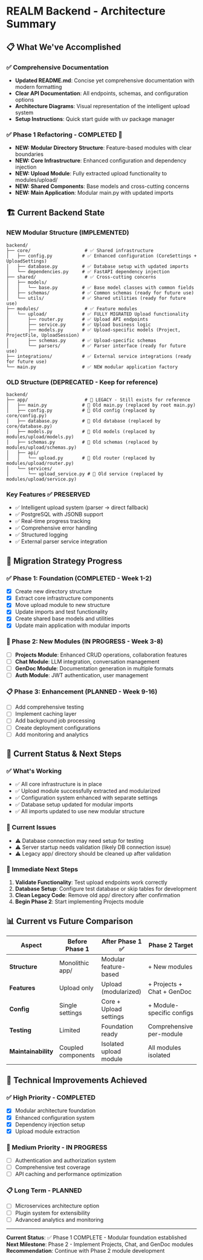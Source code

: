 # REALM Backend - Architecture Summary

## 📋 What We've Accomplished

### ✅ Comprehensive Documentation
- **Updated README.md**: Concise yet comprehensive documentation with modern formatting
- **Clear API Documentation**: All endpoints, schemas, and configuration options
- **Architecture Diagrams**: Visual representation of the intelligent upload system
- **Setup Instructions**: Quick start guide with uv package manager

### ✅ Phase 1 Refactoring - COMPLETED 🎉
- **NEW: Modular Directory Structure**: Feature-based modules with clear boundaries
- **NEW: Core Infrastructure**: Enhanced configuration and dependency injection
- **NEW: Upload Module**: Fully extracted upload functionality to modules/upload/
- **NEW: Shared Components**: Base models and cross-cutting concerns
- **NEW: Main Application**: Modular main.py with updated imports

## 🏗️ Current Backend State

### NEW Modular Structure (IMPLEMENTED)
```
backend/
├── core/                    # ✅ Shared infrastructure
│   ├── config.py           # ✅ Enhanced configuration (CoreSettings + UploadSettings)
│   ├── database.py         # ✅ Database setup with updated imports
│   └── dependencies.py     # ✅ FastAPI dependency injection
├── shared/                  # ✅ Cross-cutting concerns
│   ├── models/
│   │   └── base.py         # ✅ Base model classes with common fields
│   ├── schemas/            # ✅ Common schemas (ready for future use)
│   └── utils/              # ✅ Shared utilities (ready for future use)
├── modules/                 # ✅ Feature modules
│   └── upload/             # ✅ FULLY MIGRATED Upload functionality
│       ├── router.py       # ✅ Upload API endpoints
│       ├── service.py      # ✅ Upload business logic
│       ├── models.py       # ✅ Upload-specific models (Project, ProjectFile, UploadSession)
│       ├── schemas.py      # ✅ Upload-specific schemas
│       └── parsers/        # ✅ Parser interface (ready for future use)
├── integrations/           # ✅ External service integrations (ready for future use)
└── main.py                 # ✅ NEW modular application factory
```

### OLD Structure (DEPRECATED - Keep for reference)
```
backend/
├── app/                     # 🔄 LEGACY - Still exists for reference
│   ├── main.py             # 🔄 Old main.py (replaced by root main.py)
│   ├── config.py           # 🔄 Old config (replaced by core/config.py)
│   ├── database.py         # 🔄 Old database (replaced by core/database.py)
│   ├── models.py           # 🔄 Old models (replaced by modules/upload/models.py)
│   ├── schemas.py          # 🔄 Old schemas (replaced by modules/upload/schemas.py)
│   ├── api/
│   │   └── upload.py       # 🔄 Old router (replaced by modules/upload/router.py)
│   └── services/
│       └── upload_service.py # 🔄 Old service (replaced by modules/upload/service.py)
```

### Key Features ✅ PRESERVED
- ✅ Intelligent upload system (parser → direct fallback)
- ✅ PostgreSQL with JSONB support
- ✅ Real-time progress tracking
- ✅ Comprehensive error handling
- ✅ Structured logging
- ✅ External parser service integration

## 🎯 Migration Strategy Progress

### ✅ Phase 1: Foundation (COMPLETED - Week 1-2)
- [x] Create new directory structure
- [x] Extract core infrastructure components
- [x] Move upload module to new structure
- [x] Update imports and test functionality
- [x] Create shared base models and utilities
- [x] Update main application with modular imports

### 🔄 Phase 2: New Modules (IN PROGRESS - Week 3-8)
- [ ] **Projects Module**: Enhanced CRUD operations, collaboration features
- [ ] **Chat Module**: LLM integration, conversation management
- [ ] **GenDoc Module**: Documentation generation in multiple formats
- [ ] **Auth Module**: JWT authentication, user management

### 📋 Phase 3: Enhancement (PLANNED - Week 9-16)
- [ ] Add comprehensive testing
- [ ] Implement caching layer
- [ ] Add background job processing
- [ ] Create deployment configurations
- [ ] Add monitoring and analytics

## 🎯 Current Status & Next Steps

### ✅ What's Working
- ✅ All core infrastructure is in place
- ✅ Upload module successfully extracted and modularized
- ✅ Configuration system enhanced with separate settings
- ✅ Database setup updated for modular imports
- ✅ All imports updated to use new modular structure

### 🔧 Current Issues
- ⚠️ Database connection may need setup for testing
- ⚠️ Server startup needs validation (likely DB connection issue)
- ⚠️ Legacy app/ directory should be cleaned up after validation

### 🚀 Immediate Next Steps
1. **Validate Functionality**: Test upload endpoints work correctly
2. **Database Setup**: Configure test database or skip tables for development
3. **Clean Legacy Code**: Remove old app/ directory after confirmation
4. **Begin Phase 2**: Start implementing Projects module

## 📊 Current vs Future Comparison

| Aspect | Before Phase 1 | After Phase 1 ✅ | Phase 2 Target |
|--------|-----------------|-------------------|----------------|
| **Structure** | Monolithic app/ | Modular feature-based | + New modules |
| **Features** | Upload only | Upload (modularized) | + Projects + Chat + GenDoc |
| **Config** | Single settings | Core + Upload settings | + Module-specific configs |
| **Testing** | Limited | Foundation ready | Comprehensive per-module |
| **Maintainability** | Coupled components | Isolated upload module | All modules isolated |

## 🔧 Technical Improvements Achieved

### ✅ High Priority - COMPLETED
- [x] Modular architecture foundation
- [x] Enhanced configuration system
- [x] Dependency injection setup
- [x] Upload module extraction

### 🔄 Medium Priority - IN PROGRESS
- [ ] Authentication and authorization system
- [ ] Comprehensive test coverage
- [ ] API caching and performance optimization

### 📋 Long Term - PLANNED
- [ ] Microservices architecture option
- [ ] Plugin system for extensibility
- [ ] Advanced analytics and monitoring

---

**Current Status**: ✅ Phase 1 COMPLETE - Modular foundation established
**Next Milestone**: Phase 2 - Implement Projects, Chat, and GenDoc modules
**Recommendation**: Continue with Phase 2 module development 